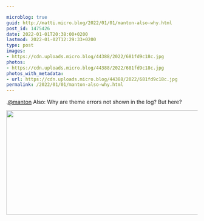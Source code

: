 ```yaml
---

microblog: true
guid: http://matti.micro.blog/2022/01/01/manton-also-why.html
post_id: 1475426
date: 2022-01-01T20:38:00+0200
lastmod: 2022-01-02T12:29:33+0200
type: post
images:
- https://cdn.uploads.micro.blog/44388/2022/681fd9c18c.jpg
photos:
- https://cdn.uploads.micro.blog/44388/2022/681fd9c18c.jpg
photos_with_metadata:
- url: https://cdn.uploads.micro.blog/44388/2022/681fd9c18c.jpg
permalink: /2022/01/01/manton-also-why.html
---
```

.[@manton](https://micro.blog/manton) Also: Why are theme errors not shown in the log? But here?

<img src="/media/uploads/2022/681fd9c18c.jpg" width="600" height="276" alt="" />
